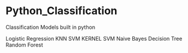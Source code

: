 # Python_Classification
Classification Models built in python

Logistic Regression
KNN
SVM
KERNEL SVM
Naive Bayes
Decision Tree
Random Forest
